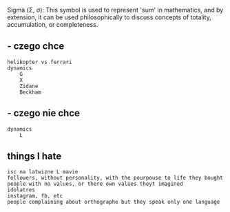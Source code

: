 Sigma (Σ, σ): This symbol is used to represent 'sum' in mathematics, and by extension, it can be used philosophically to discuss concepts of totality, accumulation, or completeness.

## - czego chce 
    helikopter vs ferrari
    dynamics 
        G
        X
        Zidane
        Beckham    

## - czego nie chce
    dynamics
        L 

## things I hate 
    isc na latwizne L mavie 
    followers, without personality, with the pourpouse to life they bought
    people with no values, or there own values theyt imagined
    idolatres
    instagram, fb, etc
    people complaining about orthographe but they speak only one language

